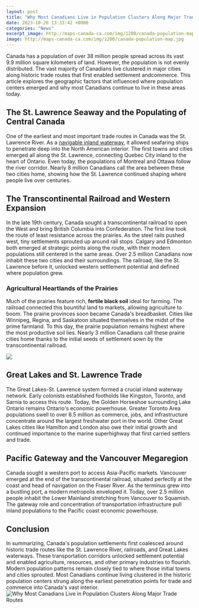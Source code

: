```yaml
---
layout: post
title: "Why Most Canadians Live in Population Clusters Along Major Trade Routes"
date: 2023-10-26 13:33:42 +0000
categories: "News"
excerpt_image: http://maps-canada-ca.com/img/1200/canada-population-map.jpg
image: http://maps-canada-ca.com/img/1200/canada-population-map.jpg
---
```


Canada has a population of over 38 million people spread across its vast 9.9 million square kilometers of land. However, the population is not evenly distributed. The vast majority of Canadians live clustered in major cities along historic trade routes that first enabled settlement andcommerce. This article explores the geographic factors that influenced where population centers emerged and why most Canadians continue to live in these areas today.
## The St. Lawrence Seaway and the Populating of Central Canada  
One of the earliest and most important trade routes in Canada was the St. Lawrence River. As a [navigable inland waterway](https://store.fi.io.vn/collection/adkisson), it allowed seafaring ships to penetrate deep into the North American interior. The first towns and cities emerged all along the St. Lawrence, connecting Quebec City inland to the heart of Ontario. Even today, the populations of Montreal and Ottawa follow the river corridor. Nearly 8 million Canadians call the area between these two cities home, showing how the St. Lawrence continued shaping where people live over centuries.
## The Transcontinental Railroad and Western Expansion
In the late 19th century, Canada sought a transcontinental railroad to open the West and bring British Columbia into Confederation. The first line took the route of least resistance across the prairies. As the steel rails pushed west, tiny settlements sprouted up around rail stops. Calgary and Edmonton both emerged at strategic points along the route, with their modern populations still centered in the same areas. Over 2.5 million Canadians now inhabit these two cities and their surroundings. The railroad, like the St. Lawrence before it, unlocked western settlement potential and defined where population grew.
### **Agricultural Heartlands of the Prairies**
Much of the prairies feature rich, **fertile black soil** ideal for farming. The railroad connected this bountiful land to markets, allowing agriculture to boom. The prairie provinces soon became Canada's breadbasket. Cities like Winnipeg, Regina, and Saskatoon situated themselves in the midst of the prime farmland. To this day, the prairie population remains highest where the most productive soil lies. Nearly 3 million Canadians call these prairie cities home thanks to the initial seeds of settlement sown by the transcontinental railroad.

![](https://upload.wikimedia.org/wikipedia/commons/f/f3/Population_of_Provinces_and_Territories_of_Canada_Pie_Chart.png)
## Great Lakes and St. Lawrence Trade
The Great Lakes-St. Lawrence system formed a crucial inland waterway network. Early colonists established footholds like Kingston, Toronto, and Sarnia to access this route. Today, the Golden Horseshoe surrounding Lake Ontario remains Ontario's economic powerhouse. Greater Toronto Area populations swell to over 6.5 million as commerce, jobs, and infrastructure concentrate around the largest freshwater port in the world. Other Great Lakes cities like Hamilton and London also owe their initial growth and continued importance to the marine superhighway that first carried settlers and trade.
## Pacific Gateway and the Vancouver Megaregion
Canada sought a western port to access Asia-Pacific markets. Vancouver emerged at the end of the transcontinental railroad, situated perfectly at the coast and head of navigation on the Fraser River. As the terminus grew into a bustling port, a modern metropolis enveloped it. Today, over 2.5 million people inhabit the Lower Mainland stretching from Vancouver to Squamish. The gateway role and concentration of transportation infrastructure pull inland populations to the Pacific coast economic powerhouse.
## Conclusion
In summarizing, Canada's population settlements first coalesced around historic trade routes like the St. Lawrence River, railroads, and Great Lakes waterways. These transportation corridors unlocked settlement potential and enabled agriculture, resources, and other primary industries to flourish. Modern population patterns remain closely tied to where those initial towns and cities sprouted. Most Canadians continue living clustered in the historic population centers strung along the earliest penetration points for trade and commerce into Canada's vast interior.
![Why Most Canadians Live in Population Clusters Along Major Trade Routes](http://maps-canada-ca.com/img/1200/canada-population-map.jpg)